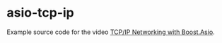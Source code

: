 # asio-tcp-ip
Example source code for the video [TCP/IP Networking with Boost.Asio](https://www.youtube.com/watch?v=tyDWXT8-Ykc).
